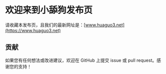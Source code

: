 # 欢迎来到小舔狗发布页

请收藏本发布页，且我们的最新网址是：[www.huaguo3.net](https://www.huaguo3.net)

## 贡献

如果您有任何想法或改进建议，欢迎在 GitHub 上提交 issue 或 pull request。感谢您的支持！
